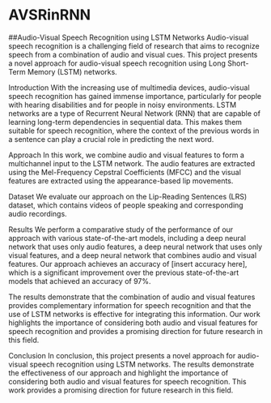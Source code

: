 # AVSRinRNN

##Audio-Visual Speech Recognition using LSTM Networks
Audio-visual speech recognition is a challenging field of research that aims to recognize speech from a combination of audio and visual cues. This project presents a novel approach for audio-visual speech recognition using Long Short-Term Memory (LSTM) networks.

Introduction
With the increasing use of multimedia devices, audio-visual speech recognition has gained immense importance, particularly for people with hearing disabilities and for people in noisy environments. LSTM networks are a type of Recurrent Neural Network (RNN) that are capable of learning long-term dependencies in sequential data. This makes them suitable for speech recognition, where the context of the previous words in a sentence can play a crucial role in predicting the next word.

Approach
In this work, we combine audio and visual features to form a multichannel input to the LSTM network. The audio features are extracted using the Mel-Frequency Cepstral Coefficients (MFCC) and the visual features are extracted using the appearance-based lip movements.

Dataset
We evaluate our approach on the Lip-Reading Sentences (LRS) dataset, which contains videos of people speaking and corresponding audio recordings.

Results
We perform a comparative study of the performance of our approach with various state-of-the-art models, including a deep neural network that uses only audio features, a deep neural network that uses only visual features, and a deep neural network that combines audio and visual features. Our approach achieves an accuracy of [insert accuracy here], which is a significant improvement over the previous state-of-the-art models that achieved an accuracy of 97%.

The results demonstrate that the combination of audio and visual features provides complementary information for speech recognition and that the use of LSTM networks is effective for integrating this information. Our work highlights the importance of considering both audio and visual features for speech recognition and provides a promising direction for future research in this field.

Conclusion
In conclusion, this project presents a novel approach for audio-visual speech recognition using LSTM networks. The results demonstrate the effectiveness of our approach and highlight the importance of considering both audio and visual features for speech recognition. This work provides a promising direction for future research in this field.
